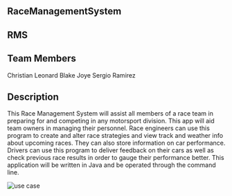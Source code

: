 ## RaceManagementSystem

## RMS

## Team Members
Christian Leonard
Blake Joye
Sergio Ramirez

## Description
This Race Management System will assist all members of a race team in preparing for and competing in any motorsport division. This app will aid team owners in managing their personnel. Race engineers can use this program to create and alter race strategies and view track and weather info about upcoming races. They can also store information on car performance. Drivers can use this program to deliver feedback on their cars as well as check previous race results in order to gauge their performance better. This application will be written in Java and be operated through the command line.

![use case](https://github.com/s-ramirezes/RaceManagementSystem/assets/122410447/763e72f4-41a4-40b7-a72c-ae5f49a6e55d)
